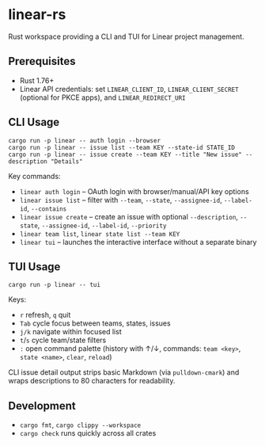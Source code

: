 # linear-rs

Rust workspace providing a CLI and TUI for Linear project management.

## Prerequisites
- Rust 1.76+
- Linear API credentials: set `LINEAR_CLIENT_ID`, `LINEAR_CLIENT_SECRET` (optional for PKCE apps), and `LINEAR_REDIRECT_URI`

## CLI Usage
```
cargo run -p linear -- auth login --browser
cargo run -p linear -- issue list --team KEY --state-id STATE_ID
cargo run -p linear -- issue create --team KEY --title "New issue" --description "Details"
```
Key commands:
- `linear auth login` – OAuth login with browser/manual/API key options
- `linear issue list` – filter with `--team`, `--state`, `--assignee-id`, `--label-id`, `--contains`
- `linear issue create` – create an issue with optional `--description`, `--state`, `--assignee-id`, `--label-id`, `--priority`
- `linear team list`, `linear state list --team KEY`
- `linear tui` – launches the interactive interface without a separate binary

## TUI Usage
```
cargo run -p linear -- tui
```
Keys:
- `r` refresh, `q` quit
- `Tab` cycle focus between teams, states, issues
- `j/k` navigate within focused list
- `t`/`s` cycle team/state filters
- `:` open command palette (history with ↑/↓, commands: `team <key>`, `state <name>`, `clear`, `reload`)

CLI issue detail output strips basic Markdown (via `pulldown-cmark`) and wraps descriptions to 80 characters for readability.

## Development
- `cargo fmt`, `cargo clippy --workspace`
- `cargo check` runs quickly across all crates
